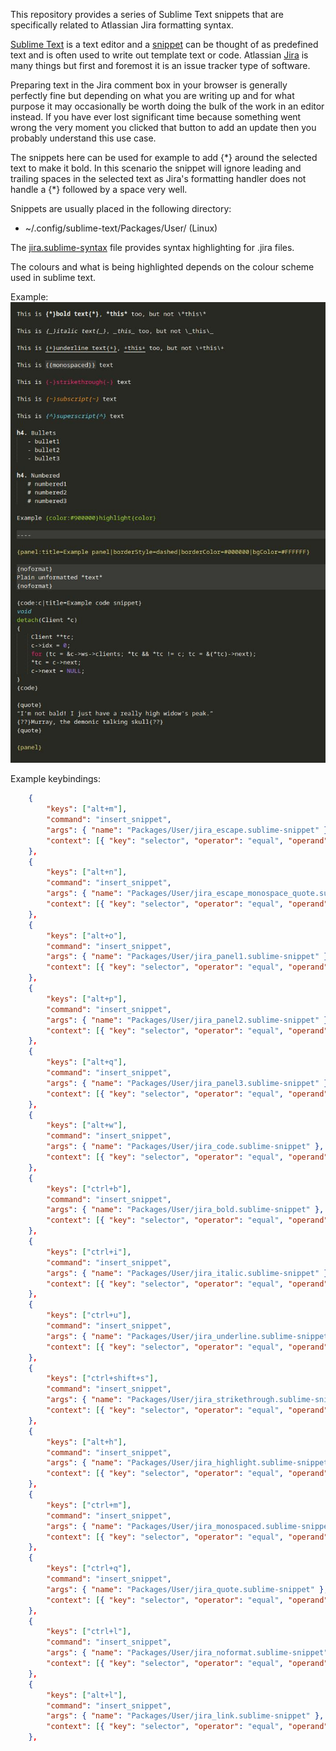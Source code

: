 This repository provides a series of Sublime Text snippets that are specifically related to
Atlassian Jira formatting syntax.

[Sublime Text](https://www.sublimetext.com/) is a text editor and a
[snippet](https://sublime-text-unofficial-documentation.readthedocs.io/en/sublime-text-2/extensibility/snippets.html)
can be thought of as predefined text and is often used to write out template text or code. Atlassian
[Jira](https://www.atlassian.com/software/jira) is many things but first and foremost it is an issue
tracker type of software.

Preparing text in the Jira comment box in your browser is generally perfectly fine but depending on
what you are writing up and for what purpose it may occasionally be worth doing the bulk of the work
in an editor instead. If you have ever lost significant time because something went wrong the very
moment you clicked that button to add an update then you probably understand this use case.

The snippets here can be used for example to add \{\*\} around the selected text to make it bold.
In this scenario the snippet will ignore leading and trailing spaces in the selected text as Jira's
formatting handler does not handle a \{\*\} followed by a space very well.

Snippets are usually placed in the following directory:
   - \~/.config/sublime-text/Packages/User/ (Linux)

The [jira.sublime-syntax](https://github.com/bakkeby/sublime-text-jira-snippets/blob/master/User/jira.sublime-syntax)
file provides syntax highlighting for .jira files.

The colours and what is being highlighted depends on the colour scheme used in sublime text.

Example:
![sample.jpg](sample.jpg)


Example keybindings:

```json
	{
		"keys": ["alt+m"],
		"command": "insert_snippet",
		"args": { "name": "Packages/User/jira_escape.sublime-snippet" },
		"context": [{ "key": "selector", "operator": "equal", "operand": "text.jira" }]
	},
	{
		"keys": ["alt+n"],
		"command": "insert_snippet",
		"args": { "name": "Packages/User/jira_escape_monospace_quote.sublime-snippet" },
		"context": [{ "key": "selector", "operator": "equal", "operand": "text.jira" }]
	},
	{
		"keys": ["alt+o"],
		"command": "insert_snippet",
		"args": { "name": "Packages/User/jira_panel1.sublime-snippet" },
		"context": [{ "key": "selector", "operator": "equal", "operand": "text.jira" }]
	},
	{
		"keys": ["alt+p"],
		"command": "insert_snippet",
		"args": { "name": "Packages/User/jira_panel2.sublime-snippet" },
		"context": [{ "key": "selector", "operator": "equal", "operand": "text.jira" }]
	},
	{
		"keys": ["alt+q"],
		"command": "insert_snippet",
		"args": { "name": "Packages/User/jira_panel3.sublime-snippet" },
		"context": [{ "key": "selector", "operator": "equal", "operand": "text.jira" }]
	},
	{
		"keys": ["alt+w"],
		"command": "insert_snippet",
		"args": { "name": "Packages/User/jira_code.sublime-snippet" },
		"context": [{ "key": "selector", "operator": "equal", "operand": "text.jira" }]
	},
	{
		"keys": ["ctrl+b"],
		"command": "insert_snippet",
		"args": { "name": "Packages/User/jira_bold.sublime-snippet" },
		"context": [{ "key": "selector", "operator": "equal", "operand": "text.jira" }]
	},
	{
		"keys": ["ctrl+i"],
		"command": "insert_snippet",
		"args": { "name": "Packages/User/jira_italic.sublime-snippet" },
		"context": [{ "key": "selector", "operator": "equal", "operand": "text.jira" }]
	},
	{
		"keys": ["ctrl+u"],
		"command": "insert_snippet",
		"args": { "name": "Packages/User/jira_underline.sublime-snippet" },
		"context": [{ "key": "selector", "operator": "equal", "operand": "text.jira" }]
	},
	{
		"keys": ["ctrl+shift+s"],
		"command": "insert_snippet",
		"args": { "name": "Packages/User/jira_strikethrough.sublime-snippet" },
		"context": [{ "key": "selector", "operator": "equal", "operand": "text.jira" }]
	},
	{
		"keys": ["alt+h"],
		"command": "insert_snippet",
		"args": { "name": "Packages/User/jira_highlight.sublime-snippet" },
		"context": [{ "key": "selector", "operator": "equal", "operand": "text.jira" }]
	},
	{
		"keys": ["ctrl+m"],
		"command": "insert_snippet",
		"args": { "name": "Packages/User/jira_monospaced.sublime-snippet" },
		"context": [{ "key": "selector", "operator": "equal", "operand": "text.jira" }]
	},
	{
		"keys": ["ctrl+q"],
		"command": "insert_snippet",
		"args": { "name": "Packages/User/jira_quote.sublime-snippet" },
		"context": [{ "key": "selector", "operator": "equal", "operand": "text.jira" }]
	},
	{
		"keys": ["ctrl+l"],
		"command": "insert_snippet",
		"args": { "name": "Packages/User/jira_noformat.sublime-snippet" },
		"context": [{ "key": "selector", "operator": "equal", "operand": "text.jira" }]
	},
	{
		"keys": ["alt+l"],
		"command": "insert_snippet",
		"args": { "name": "Packages/User/jira_link.sublime-snippet" },
		"context": [{ "key": "selector", "operator": "equal", "operand": "text.jira" }]
	},
```